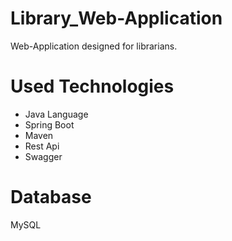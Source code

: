 # Library_Web-Application
Web-Application designed for librarians. 
# Used Technologies
- Java Language
- Spring Boot
- Maven
- Rest Api
- Swagger
# Database
MySQL 
